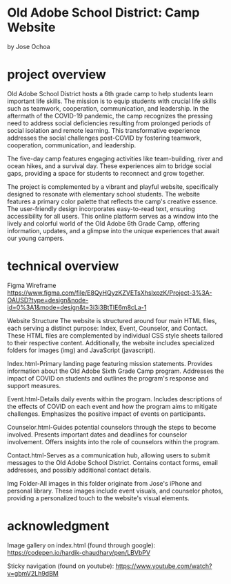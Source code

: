 # Old Adobe School District: Camp Website
by Jose Ochoa

# project overview 
Old Adobe School District hosts a 6th grade camp to help students learn important life skills. The mission is to equip students with crucial life skills such as teamwork, cooperation, communication, and leadership. In the aftermath of the COVID-19 pandemic, the camp recognizes the pressing need to address social deficiencies resulting from prolonged periods of social isolation and remote learning. This transformative experience addresses the social challenges post-COVID by fostering teamwork, cooperation, communication, and leadership.

The five-day camp features engaging activities like team-building, river and ocean hikes, and a survival day. These experiences aim to bridge social gaps, providing a space for students to reconnect and grow together.

The project is complemented by a vibrant and playful website, specifically designed to resonate with elementary school students. The website features a primary color palette that reflects the camp's creative essence. The user-friendly design incorporates easy-to-read text, ensuring accessibility for all users. This online platform serves as a window into the lively and colorful world of the Old Adobe 6th Grade Camp, offering information, updates, and a glimpse into the unique experiences that await our young campers.

# technical overview
Figma Wireframe
https://www.figma.com/file/E8QyHQyzKZVETsXhslxpzK/Project-3%3A-OAUSD?type=design&node-id=0%3A1&mode=design&t=3i3i3BtTIE6m8cLa-1

Website Structure
The website is structured around four main HTML files, each serving a distinct purpose: Index, Event, Counselor, and Contact. These HTML files are complemented by individual CSS style sheets tailored to their respective content. Additionally, the website includes specialized folders for images (img) and JavaScript (javascript).

Index.html-Primary landing page featuring mission statements. Provides information about the Old Adobe Sixth Grade Camp program. Addresses the impact of COVID on students and outlines the program's response and support measures.

Event.html-Details daily events within the program. Includes descriptions of the effects of COVID on each event and how the program aims to mitigate challenges. Emphasizes the positive impact of events on participants.

Counselor.html-Guides potential counselors through the steps to become involved. Presents important dates and deadlines for counselor involvement. Offers insights into the role of counselors within the program.

Contact.html-Serves as a communication hub, allowing users to submit messages to the Old Adobe School District. Contains contact forms, email addresses, and possibly additional contact details.

Img Folder-All images in this folder originate from Jose's iPhone and personal library. These images include event visuals, and counselor photos, providing a personalized touch to the website's visual elements.

# acknowledgment 

Image gallery on index.html (found through google): https://codepen.io/hardik-chaudhary/pen/LBVbPV

Sticky navigation (found on youtube): https://www.youtube.com/watch?v=gbmV2Lh9dBM

